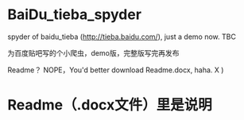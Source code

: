 # BaiDu_tieba_spyder
spyder of baidu_tieba (http://tieba.baidu.com/), just a demo now. TBC

为百度贴吧写的个小爬虫，demo版，完整版写完再发布

Readme？
NOPE，You'd better download Readme.docx, haha.  X )
# Readme（.docx文件）里是说明

